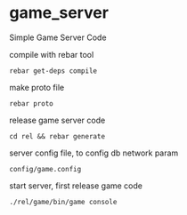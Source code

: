# game_server
Simple Game Server Code

compile with rebar tool

    rebar get-deps compile
  
make proto file

    rebar proto
  
release game server code

    cd rel && rebar generate
  
  
server config file, to config db network param

    config/game.config
  
start server, first release game code

    ./rel/game/bin/game console
